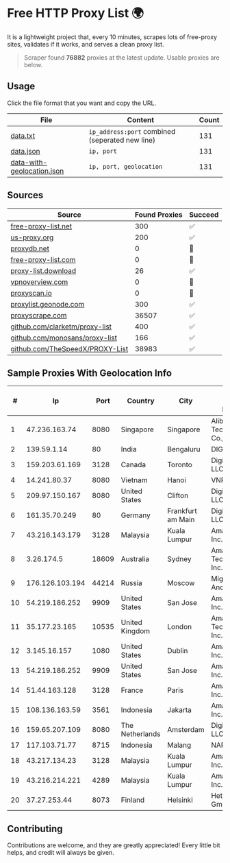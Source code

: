 
# Free HTTP Proxy List 🌍

It is a lightweight project that, every 10 minutes, scrapes lots of free-proxy sites, validates if it works, and serves a clean proxy list.


> Scraper found **76882** proxies at the latest update. Usable proxies are below.

## Usage

Click the file format that you want and copy the URL.


|File|Content|Count|
|----|-------|-----|
|[data.txt](https://raw.githubusercontent.com/themiralay/Proxy-List-World/master/data.txt)|`ip_address:port` combined (seperated new line)|131|
|[data.json](https://raw.githubusercontent.com/themiralay/Proxy-List-World/master/data.json)|`ip, port`|131|
|[data-with-geolocation.json](https://raw.githubusercontent.com/themiralay/Proxy-List-World/master/data-with-geolocation.json)|`ip, port, geolocation`|131|

## Sources

|Source|Found Proxies|Succeed|
|------|-------------|-------|
|[free-proxy-list.net](https://free-proxy-list.net)|300|✅|
|[us-proxy.org](https://www.us-proxy.org)|200|✅|
|[proxydb.net](http://proxydb.net)|0|🚫|
|[free-proxy-list.com](https://free-proxy-list.com/?page=&port=&type%5B%5D=http&type%5B%5D=https&up_time=0&search=Search)|0|🚫|
|[proxy-list.download](https://www.proxy-list.download/HTTP)|26|✅|
|[vpnoverview.com](https://vpnoverview.com/privacy/anonymous-browsing/free-proxy-servers)|0|🚫|
|[proxyscan.io](https://www.proxyscan.io)|0|🚫|
|[proxylist.geonode.com](https://proxylist.geonode.com/api/proxy-list?limit=300&page=1&sort_by=lastChecked&sort_type=desc&protocols=http,https)|300|✅|
|[proxyscrape.com](https://api.proxyscrape.com/v2/?request=displayproxies&protocol=http&timeout=10000&country=all&ssl=all&anonymity=all)|36507|✅|
|[github.com/clarketm/proxy-list](https://raw.githubusercontent.com/clarketm/proxy-list/master/proxy-list-raw.txt)|400|✅|
|[github.com/monosans/proxy-list](https://raw.githubusercontent.com/monosans/proxy-list/main/proxies/http.txt)|166|✅|
|[github.com/TheSpeedX/PROXY-List](https://raw.githubusercontent.com/TheSpeedX/PROXY-List/master/http.txt)|38983|✅|


## Sample Proxies With Geolocation Info

|#|Ip|Port|Country|City|Internet Service Provider|
|-|--|----|-------|----|-------------------------|
|1|47.236.163.74|8080|Singapore|Singapore|Alibaba (US) Technology Co., Ltd.|
|2|139.59.1.14|80|India|Bengaluru|DIGITALOCEAN|
|3|159.203.61.169|3128|Canada|Toronto|DigitalOcean, LLC|
|4|14.241.80.37|8080|Vietnam|Hanoi|VNPT|
|5|209.97.150.167|8080|United States|Clifton|DigitalOcean, LLC|
|6|161.35.70.249|80|Germany|Frankfurt am Main|DigitalOcean, LLC|
|7|43.216.143.179|3128|Malaysia|Kuala Lumpur|Amazon.com, Inc.|
|8|3.26.174.5|18609|Australia|Sydney|Amazon Technologies Inc.|
|9|176.126.103.194|44214|Russia|Moscow|Miglovets Egor Andreevich|
|10|54.219.186.252|9909|United States|San Jose|Amazon.com, Inc.|
|11|35.177.23.165|10535|United Kingdom|London|Amazon Technologies Inc.|
|12|3.145.16.157|1080|United States|Dublin|Amazon.com, Inc.|
|13|54.219.186.252|9909|United States|San Jose|Amazon.com, Inc.|
|14|51.44.163.128|3128|France|Paris|Amazon.com, Inc.|
|15|108.136.163.59|3561|Indonesia|Jakarta|Amazon.com, Inc.|
|16|159.65.207.109|8080|The Netherlands|Amsterdam|DigitalOcean, LLC|
|17|117.103.71.77|8715|Indonesia|Malang|NARATEL|
|18|43.217.134.23|3128|Malaysia|Kuala Lumpur|Amazon.com, Inc.|
|19|43.216.214.221|4289|Malaysia|Kuala Lumpur|Amazon.com, Inc.|
|20|37.27.253.44|8073|Finland|Helsinki|Hetzner Online GmbH|



## Contributing

Contributions are welcome, and they are greatly appreciated! Every
little bit helps, and credit will always be given.

